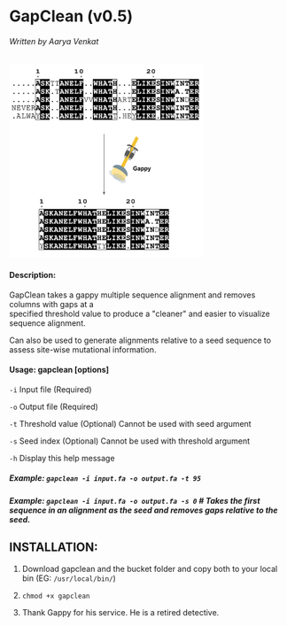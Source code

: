 # GapClean (v0.5) 
###### Written by Aarya Venkat
<img src="gapclean.png" width="350">

#### Description:  
GapClean takes a gappy multiple sequence alignment and removes columns with gaps at a  
specified threshold value to produce a "cleaner" and easier to visualize sequence alignment.

Can also be used to generate alignments relative to a seed sequence to assess site-wise mutational
information.  

#### Usage: gapclean [options]

   `-i`   Input file       (Required)

   `-o`   Output file      (Required)

   `-t`   Threshold value  (Optional) Cannot be used with seed argument

   `-s`   Seed index       (Optional) Cannot be used with threshold argument

   `-h`   Display this help message


#####  Example: `gapclean -i input.fa -o output.fa -t 95`

#####  Example: `gapclean -i input.fa -o output.fa -s 0` # Takes the first sequence in an alignment as the seed and removes gaps relative to the seed.

  
  
## INSTALLATION:

1. Download gapclean and the bucket folder and copy both to your local bin (EG: `/usr/local/bin/`)

2. `chmod +x gapclean`

3. Thank Gappy for his service. He is a retired detective.
